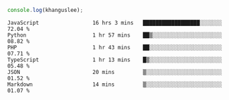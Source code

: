 ```js
console.log(khanguslee);
```

<!--START_SECTION:waka-->

```text
JavaScript                 16 hrs 3 mins   ██████████████████░░░░░░░   72.04 %
Python                     1 hr 57 mins    ██▒░░░░░░░░░░░░░░░░░░░░░░   08.82 %
PHP                        1 hr 43 mins    ██░░░░░░░░░░░░░░░░░░░░░░░   07.71 %
TypeScript                 1 hr 13 mins    █▒░░░░░░░░░░░░░░░░░░░░░░░   05.48 %
JSON                       20 mins         ▒░░░░░░░░░░░░░░░░░░░░░░░░   01.52 %
Markdown                   14 mins         ▒░░░░░░░░░░░░░░░░░░░░░░░░   01.07 %
```

<!--END_SECTION:waka-->

<!--
**khanguslee/khanguslee** is a ✨ _special_ ✨ repository because its `README.md` (this file) appears on your GitHub profile.

Here are some ideas to get you started:

- 🔭 I’m currently working on ...
- 🌱 I’m currently learning ...
- 👯 I’m looking to collaborate on ...
- 🤔 I’m looking for help with ...
- 💬 Ask me about ...
- 📫 How to reach me: ...
- 😄 Pronouns: ...
- ⚡ Fun fact: ...
-->
